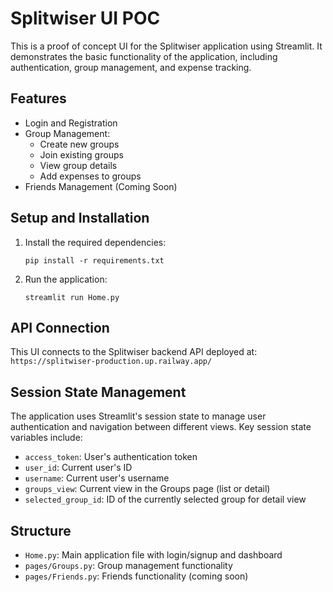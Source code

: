 # Splitwiser UI POC

This is a proof of concept UI for the Splitwiser application using Streamlit. It demonstrates the basic functionality of the application, including authentication, group management, and expense tracking.

## Features

- Login and Registration
- Group Management:
  - Create new groups
  - Join existing groups
  - View group details
  - Add expenses to groups
- Friends Management (Coming Soon)

## Setup and Installation

1. Install the required dependencies:
   ```
   pip install -r requirements.txt
   ```

2. Run the application:
   ```
   streamlit run Home.py
   ```

## API Connection

This UI connects to the Splitwiser backend API deployed at:
`https://splitwiser-production.up.railway.app/`

## Session State Management

The application uses Streamlit's session state to manage user authentication and navigation between different views. Key session state variables include:

- `access_token`: User's authentication token
- `user_id`: Current user's ID
- `username`: Current user's username
- `groups_view`: Current view in the Groups page (list or detail)
- `selected_group_id`: ID of the currently selected group for detail view

## Structure

- `Home.py`: Main application file with login/signup and dashboard
- `pages/Groups.py`: Group management functionality
- `pages/Friends.py`: Friends functionality (coming soon)

